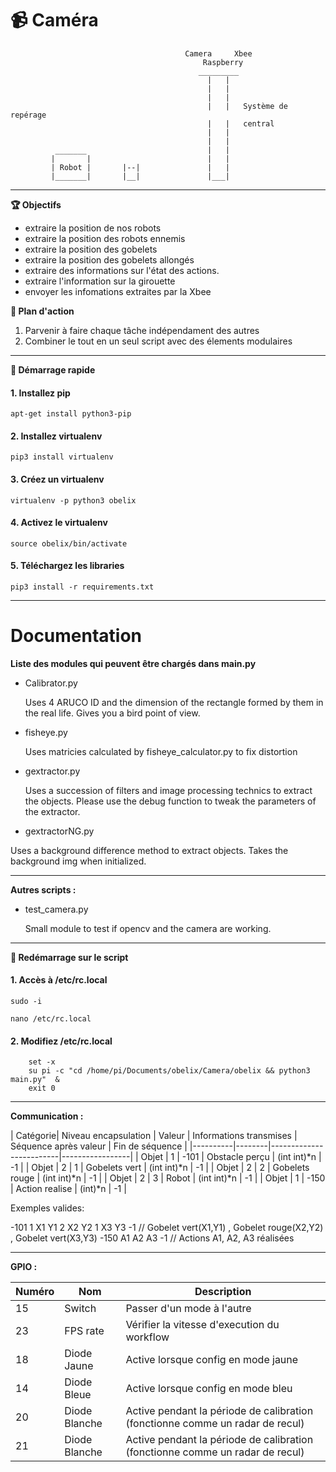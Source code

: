 # :video_camera: Caméra



                                           Camera     Xbee
                                               Raspberry
                                              _________
                                                |   |
                                                |   |
                                                |   |
                                                |   |   Système de repérage
                                                |   |   central
                                                |   | 
                                                |   |
              _______                           |   |
             |       |                          |   |
             | Robot |       |--|               |   | 
             |_______|       |__|               |___|
             

------------------------------------------------------------------------------------------
**:trophy: Objectifs** 

- extraire la position de nos robots
- extraire la position des robots ennemis
- extraire la position des gobelets
- extraire la position des gobelets allongés 
- extraire des informations sur l'état des actions.
- extraire l'information sur la girouette
- envoyer les infomations extraites par la Xbee




**:bookmark_tabs: Plan d'action**

1. Parvenir à faire chaque tâche indépendament des autres
2. Combiner le tout en un seul script avec des élements modulaires

------------------------------------------------------------------------------------------
**:hammer: Démarrage rapide** 

  #### 1. Installez pip
  ```apt-get install python3-pip```

  #### 2. Installez virtualenv
  ```pip3 install virtualenv```

  #### 3. Créez un virtualenv
  ```virtualenv -p python3 obelix```

  #### 4. Activez le virtualenv
  ```source obelix/bin/activate```

  #### 5. Téléchargez les libraries
  ```pip3 install -r requirements.txt```

------------------------------------------------------------------------------------------
# Documentation

**Liste des modules qui peuvent être chargés dans main.py**

- Calibrator.py

  Uses 4 ARUCO ID and the dimension of the rectangle formed by them in the real life.
  Gives you a bird point of view.


- fisheye.py 
  
  Uses matricies calculated by fisheye_calculator.py to fix distortion
  
  
- gextractor.py 
  
  Uses a succession of filters and image processing technics to extract the objects. 
  Please use the debug function to tweak the parameters of the extractor.
  
  
 - gextractorNG.py
  
  Uses a background difference method to extract objects. Takes the background img when initialized.
  
 ------------------------------------------------------------------------------------------ 
 **Autres scripts :**
 
  - test_camera.py

    Small module to test if opencv and the camera are working.
    
------------------------------------------------------------------------------------------
**:hammer: Redémarrage sur le script** 

#### 1. Accès à /etc/rc.local
  ```sudo -i```
  
  ```nano /etc/rc.local```
  
#### 2. Modifiez /etc/rc.local
  ``` exec 1>/tmp/rc.local.log 2>&1 
      set -x
      su pi -c "cd /home/pi/Documents/obelix/Camera/obelix && python3 main.py"  &
      exit 0
  ```

------------------------------------------------------------------------------------------

 **Communication :**



| Catégorie| Niveau encapsulation | Valeur | Informations transmises | Séquence après valeur | Fin de séquence |
|----------|--------|-------------------------|-----------------|
| Objet | 1 |  -101 | Obstacle perçu  | (int int)*n | -1 |
| Objet | 2 | 1 | Gobelets vert | (int int)*n | -1 |
| Objet |  2 | 2 | Gobelets rouge | (int int)*n | -1 |
| Objet |  2 | 3 | Robot | (int int)*n | -1 |
| Objet | 1 | -150 | Action realise | (int)*n | -1 |

Exemples valides:

-101 1 X1 Y1 2 X2 Y2 1 X3 Y3 -1 // Gobelet vert(X1,Y1) , Gobelet rouge(X2,Y2) , Gobelet vert(X3,Y3)
-150 A1 A2 A3 -1 // Actions A1, A2, A3 réalisées

------------------------------------------------------------------------------------------

 **GPIO :**

 | Numéro | Nom | Description
|----------|-------------|----------------------------------------------|
| 15 | Switch| Passer d'un mode à l'autre |
| 23 | FPS rate  | Vérifier la vitesse d'execution du workflow |
| 18 | Diode Jaune | Active lorsque config en mode jaune |
| 14 | Diode Bleue | Active lorsque config en mode bleu |
| 20 | Diode Blanche | Active pendant la période de calibration (fonctionne comme un radar de recul) |
| 21 | Diode Blanche | Active pendant la période de calibration (fonctionne comme un radar de recul) |
  


